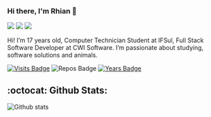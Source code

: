 ### Hi there, I'm Rhian 👋

<a href="https://www.linkedin.com/in/rhian-lopes-da-costa-526210176/"><img src="https://img.shields.io/badge/linkedin-0077B5.svg?style=for-the-badge&logo=linkedin&logoColor=white"></a>
<a href="https://www.instagram.com/ryansoldier.jar/"><img src="https://img.shields.io/badge/instagram-E4405F.svg?style=for-the-badge&logo=instagram&logoColor=white"></a>
<a href="mailto:rhianlopes63@gmail.com"><img src="https://img.shields.io/badge/e‑mail-D14836.svg?style=for-the-badge&logo=GMail&logoColor=white"></a>

Hi! I’m 17 years old, Computer Technician Student at IFSul, Full Stack Software Developer at CWI Software. I’m passionate about studying, software solutions and animals.


[![Visits Badge](https://badges.pufler.dev/visits/RhianLopes/RhianLopes?style=for-the-badge)](https://github.com/RhianLopes/RhianLopes)
![Repos Badge](https://badges.pufler.dev/repos/RhianLopes?style=for-the-badge)
[![Years Badge](https://badges.pufler.dev/years/RhianLopes?style=for-the-badge)](https://badges.pufler.dev)

## :octocat: Github Stats:

![Github stats](https://github-readme-stats.vercel.app/api?username=RhianLopes&count_private=true&show_icons=true&theme=algolia&line_height=27)
